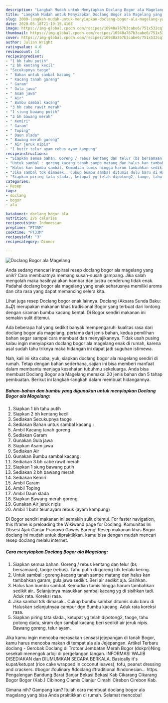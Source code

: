 ```yaml
---
description: "Langkah Mudah untuk Menyiapkan Doclang Bogor ala Magelang yang Menggugah Selera"
title: "Langkah Mudah untuk Menyiapkan Doclang Bogor ala Magelang yang Menggugah Selera"
slug: 2000-langkah-mudah-untuk-menyiapkan-doclang-bogor-ala-magelang-yang-menggugah-selera
date: 2020-05-18T21:19:15.410Z
image: https://img-global.cpcdn.com/recipes/10940a767b3cabe6/751x532cq70/doclang-bogor-ala-magelang-foto-resep-utama.jpg
thumbnail: https://img-global.cpcdn.com/recipes/10940a767b3cabe6/751x532cq70/doclang-bogor-ala-magelang-foto-resep-utama.jpg
cover: https://img-global.cpcdn.com/recipes/10940a767b3cabe6/751x532cq70/doclang-bogor-ala-magelang-foto-resep-utama.jpg
author: Julian Wright
ratingvalue: 4.6
reviewcount: 14
recipeingredient:
- "1 bh tahu putih"
- "2 bh kentang kecil"
- "Secukupnya taoge"
- " Bahan untuk sambal kacang "
- " Kacang tanah goreng"
- " Garam"
- " Gula jawa"
- " Asam jawa"
- " Air"
- " Bumbu sambal kacang"
- "3 bh cabe rawit merah"
- "1 siung bawang putih"
- "2 bh bawang merah"
- " Kemiri"
- " Garam"
- " Toping"
- " Daun slada"
- " Bawang merah goreng"
- " Air jeruk nipis"
- "1 butir telur ayam rebus ayam kampung"
recipeinstructions:
- "Siapkan semua bahan. Goreng / rebus kentang dan telur (bs bersamaan), taoge (rebus). Tahu putih di goreng tdk terlalu kering."
- "Untuk sambal : goreng kacang tanah sampe matang dan halus kan tambahkan garam, gula jawa sedikit. Beri air sedikit aja. Sisihkan."
- "Halus kan bumbu sambal. Kemudian tumis hingga harum tambahkan sedikit air.. Selanjutnya masukkan sambal kacang yg di sisihkan tadi. Aduk rata. Koreksi rasa."
- "Jika sambal tdk dimasak.. Cukup bumbu sambal ditumis dulu baru di Haluskan selanjutnyaa campur dgn Bumbu kacang. Aduk rata koreksi rasa."
- "Siapkan piring tata slada., ketupat yg telah dipotong2, taoge, tahu potong dadu, siram dgn sambal kacang beri sedikit air jeruk nipis. Bawang goreng, telur ayam."
categories:
- Resep
tags:
- doclang
- bogor
- ala

katakunci: doclang bogor ala 
nutrition: 276 calories
recipecuisine: Indonesian
preptime: "PT35M"
cooktime: "PT33M"
recipeyield: "3"
recipecategory: Dinner

---
```



![Doclang Bogor ala Magelang](https://img-global.cpcdn.com/recipes/10940a767b3cabe6/751x532cq70/doclang-bogor-ala-magelang-foto-resep-utama.jpg)

Anda sedang mencari inspirasi resep doclang bogor ala magelang yang unik? Cara membuatnya memang susah-susah gampang. Jika salah mengolah maka hasilnya akan hambar dan justru cenderung tidak enak. Padahal doclang bogor ala magelang yang enak seharusnya memiliki aroma dan cita rasa yang dapat memancing selera kita.

Lihat juga resep Doclang bogor enak lainnya. Doclang (Aksara Sunda Baku: ᮓᮧᮎᮣᮀ) merupakan makanan khas tradisional Bogor yang terbuat dari lontong dengan siraman bumbu kacang kental. Di Bogor sendiri makanan ini semakin sulit ditemui.

Ada beberapa hal yang sedikit banyak mempengaruhi kualitas rasa dari doclang bogor ala magelang, pertama dari jenis bahan, kedua pemilihan bahan segar sampai cara membuat dan menyajikannya. Tidak usah pusing kalau ingin menyiapkan doclang bogor ala magelang enak di rumah, karena asal sudah tahu triknya maka hidangan ini dapat jadi suguhan istimewa.


Nah, kali ini kita coba, yuk, siapkan doclang bogor ala magelang sendiri di rumah. Tetap dengan bahan sederhana, sajian ini bisa memberi manfaat dalam membantu menjaga kesehatan tubuhmu sekeluarga. Anda bisa membuat Doclang Bogor ala Magelang memakai 20 jenis bahan dan 5 tahap pembuatan. Berikut ini langkah-langkah dalam membuat hidangannya.

<!--inarticleads1-->

##### Bahan-bahan dan bumbu yang digunakan untuk menyiapkan Doclang Bogor ala Magelang:

1. Siapkan 1 bh tahu putih
1. Siapkan 2 bh kentang kecil
1. Sediakan Secukupnya taoge
1. Sediakan  Bahan untuk sambal kacang :
1. Ambil  Kacang tanah goreng
1. Sediakan  Garam
1. Gunakan  Gula jawa
1. Siapkan  Asam jawa
1. Sediakan  Air
1. Gunakan  Bumbu sambal kacang:
1. Sediakan 3 bh cabe rawit merah
1. Siapkan 1 siung bawang putih
1. Sediakan 2 bh bawang merah
1. Sediakan  Kemiri
1. Ambil  Garam
1. Ambil  Toping
1. Ambil  Daun slada
1. Siapkan  Bawang merah goreng
1. Gunakan  Air jeruk nipis
1. Ambil 1 butir telur ayam rebus (ayam kampung)


Di Bogor sendiri makanan ini semakin sulit ditemui. For faster navigation, this Iframe is preloading the Wikiwand page for Doclang. Komunitas Ini Obsesi Ajak Ganjar Pranowo Gowes Bareng! Resep makanan khas Bogor doclang ini mudah untuk dipraktikkan. kamu bisa dengan mudah mencari resep doclang melalu internet. 

<!--inarticleads2-->

##### Cara menyiapkan Doclang Bogor ala Magelang:

1. Siapkan semua bahan. Goreng / rebus kentang dan telur (bs bersamaan), taoge (rebus). Tahu putih di goreng tdk terlalu kering.
1. Untuk sambal : goreng kacang tanah sampe matang dan halus kan tambahkan garam, gula jawa sedikit. Beri air sedikit aja. Sisihkan.
1. Halus kan bumbu sambal. Kemudian tumis hingga harum tambahkan sedikit air.. Selanjutnya masukkan sambal kacang yg di sisihkan tadi. Aduk rata. Koreksi rasa.
1. Jika sambal tdk dimasak.. Cukup bumbu sambal ditumis dulu baru di Haluskan selanjutnyaa campur dgn Bumbu kacang. Aduk rata koreksi rasa.
1. Siapkan piring tata slada., ketupat yg telah dipotong2, taoge, tahu potong dadu, siram dgn sambal kacang beri sedikit air jeruk nipis. Bawang goreng, telur ayam.


Jika kamu ingin mencoba merasakan sensasi jejepangan di tanah Bogor, kamu harus mencoba makan di tempat ala ala Jejepangan. Artikel Terbaru doclang - Gerobak Doclang di Trotoar Jembatan Merah Bogor (dokpri)Ning sesekali menengok arloji di pergelangan tangan. INFORMASI WAJIB DISEDIAKAN dan DIUMUMKAN SECARA BERKALA. Basically it&#39;s kupat/ketupat (rice cake wrapped in coconut leaves), tofu, peanut dressing and crackers. #bogor #culinary #doclang #traditional #indonesian… https. Pengalengan Bandung Barat Banjar Bekasi Bekasi Kab Cikarang Cikarang Bogor Bogor (Kab.) Cibinong Ciamis Cianjur Cimahi Cirebon Cirebon Kab. 

Gimana nih? Gampang kan? Itulah cara membuat doclang bogor ala magelang yang bisa Anda praktikkan di rumah. Selamat mencoba!
